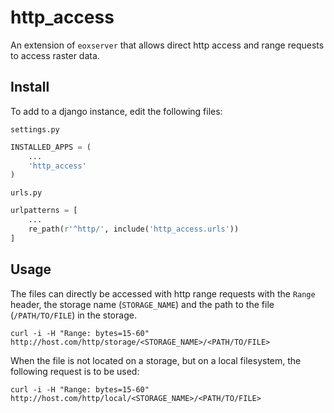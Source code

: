 # http_access

An extension of `eoxserver` that allows direct http access and range requests to access
raster data.

## Install

To add to a django instance, edit the following files:

`settings.py`
```python
INSTALLED_APPS = (
    ...
    'http_access'
)
```

`urls.py`
```python
urlpatterns = [
    ...
    re_path(r'^http/', include('http_access.urls'))
]
```

## Usage

The files can directly be accessed with http range requests with the `Range` header, the
storage name (`STORAGE_NAME`) and the path to the file (`/PATH/TO/FILE`) in the storage.

```shell
curl -i -H "Range: bytes=15-60" http://host.com/http/storage/<STORAGE_NAME>/<PATH/TO/FILE>
```

When the file is not located on a storage, but on a local filesystem, the following request is to be used:

```shell
curl -i -H "Range: bytes=15-60" http://host.com/http/local/<STORAGE_NAME>/<PATH/TO/FILE>
```
